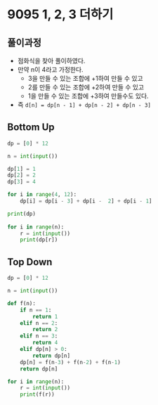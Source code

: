 # 9095 1, 2, 3 더하기



## 풀이과정

- 점화식을 찾아 풀이하였다.
- 만약 n이 4라고 가정한다.
  - 3을 만들 수 있는 조합에 +1하여 만들 수 있고
  - 2를 만들 수 있는 조합에 +2하여 만들 수 있고
  - 1을 만들 수 있는 조합에 +3하여 만들수도 있다.
- 즉 `d[n] = dp[n - 1] + dp[n - 2] + dp[n - 3]` 



## Bottom Up

```python
dp = [0] * 12

n = int(input())

dp[1] = 1
dp[2] = 2
dp[3] = 4

for i in range(4, 12):
    dp[i] = dp[i - 3] + dp[i -  2] + dp[i - 1]

print(dp)
    
for i in range(n):
    r = int(input())
    print(dp[r])
```



## Top Down

```python
dp = [0] * 12

n = int(input())

def f(n):
    if n == 1:
        return 1
    elif n == 2:
        return 2
    elif n == 3:
        return 4
    elif dp[n] > 0:
        return dp[n]
    dp[n] = f(n-3) + f(n-2) + f(n-1)
    return dp[n]

for i in range(n):
    r = int(input())
    print(f(r))
```

